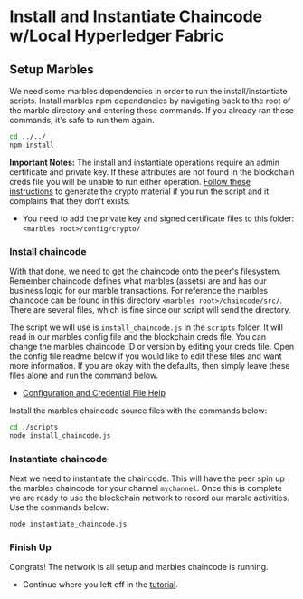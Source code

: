 # Install and Instantiate Chaincode w/Local Hyperledger Fabric

## Setup Marbles
We need some marbles dependencies in order to run the install/instantiate scripts.
Install marbles npm dependencies by navigating back to the root of the marble directory and entering these commands. 
If you already ran these commands, it's safe to run them again.

```bash
cd ../../
npm install
```
**Important Notes:**
The install and instantiate operations require an admin certificate and private key. 
If these attributes are not found in the blockchain creds file you will be unable to run either operation. 
[Follow these instructions](https://console.bluemix.net/docs/services/blockchain/v10_application.html#generating-the-client-side-certificates) to generate the crypto material if you run the script and it complains that they don't exists.
	
- You need to add the private key and signed certificate files to this folder: `<marbles root>/config/crypto/`

### Install chaincode
With that done, we need to get the chaincode onto the peer's filesystem. 
Remember chaincode defines what marbles (assets) are and has our business  logic for our marble transactions. 
For reference the marbles chaincode can be found in this directory `<marbles root>/chaincode/src/`. 
There are several files, which is fine since our script will send the directory. 

The script we will use is `install_chaincode.js` in the `scripts` folder. 
It will read in our marbles config file and the blockchain creds file. 
You can change the marbles chaincode ID or version by editing your creds file. 
Open the config file readme below if you would like to edit these files and want more information.
If you are okay with the defaults, then simply leave these files alone and run the command below.

- [Configuration and Credential File Help](./config_file.md)

Install the marbles chaincode source files with the commands below: 

```bash
cd ./scripts
node install_chaincode.js
```

### Instantiate chaincode
Next we need to instantiate the chaincode. 
This will have the peer spin up the marbles chaincode for your channel `mychannel`. 
Once this is complete we are ready to use the blockchain network to record our marble activities. 
Use the commands below:

```bash
node instantiate_chaincode.js
```

### Finish Up

Congrats! The network is all setup and marbles chaincode is running. 

- Continue where you left off in the [tutorial](../README.md#hostmarbles).